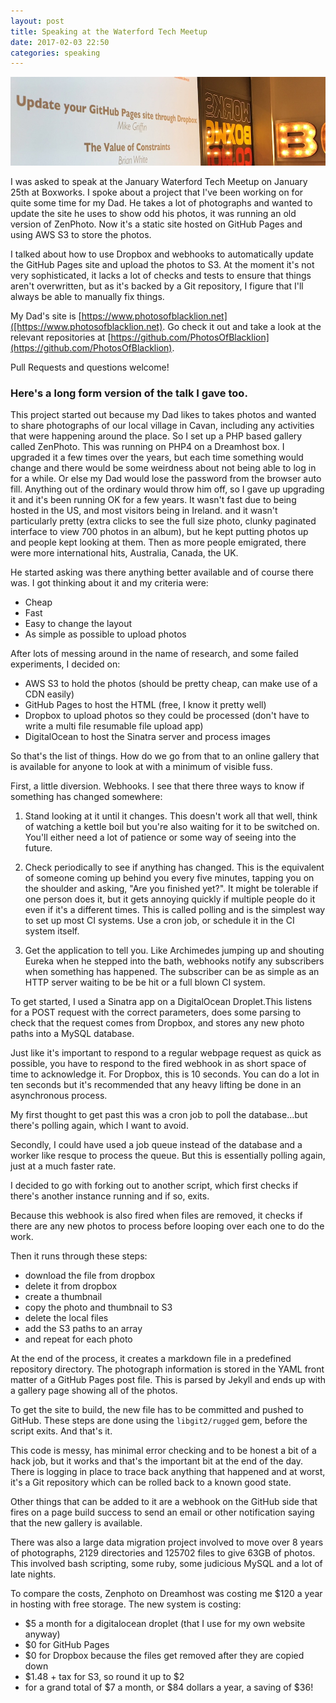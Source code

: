 ```yaml
---
layout: post
title: Speaking at the Waterford Tech Meetup
date: 2017-02-03 22:50
categories: speaking
---
```

![](/images/2017-02-03-waterford-tech-meetup/boxworks.jpg)

I was asked to speak at the January Waterford Tech Meetup on January 25th at Boxworks.
I spoke about a project that I've been working on for quite some time for my Dad.
He takes a lot of photographs and wanted to update the site he uses to show odd his photos, it was running an old version of ZenPhoto.
Now it's a static site hosted on GitHub Pages and using AWS S3 to store the photos.

I talked about how to use Dropbox and webhooks to automatically update the GitHub Pages site and upload the photos to S3.
At the moment it's not very sophisticated, it lacks a lot of checks and tests to ensure that things aren't overwritten, but as it's backed by a Git repository, I figure that I'll always be able to manually fix things.

My Dad's site is [https://www.photosofblacklion.net]([https://www.photosofblacklion.net).
Go check it out and take a look at the relevant repositories at [https://github.com/PhotosOfBlacklion](https://github.com/PhotosOfBlacklion).

Pull Requests and questions welcome!

<script async class="speakerdeck-embed" data-id="b632d0af38ac4fc6ac45832bf9b6971e" data-ratio="1.77777777777778" src="//speakerdeck.com/assets/embed.js"></script>

### Here's a long form version of the talk I gave too.

This project started out because my Dad likes to takes photos and wanted to share photographs of our local village in Cavan, including any activities that were happening around the place. So I set up a PHP based gallery called ZenPhoto. This was running on PHP4 on a Dreamhost box. I upgraded it a few times over the years, but each time something would change and there would be some weirdness about not being able to log in for a while. Or else my Dad would lose the password from the browser auto fill. Anything out of the ordinary would throw him off, so I gave up upgrading it and it's been running OK for a few years. It wasn't fast due to being hosted in the US, and most visitors being in Ireland. and it wasn't particularly pretty (extra clicks to see the full size photo, clunky paginated interface to view 700 photos in an album), but he kept putting photos up and people kept looking at them. Then as more people emigrated, there were more international hits, Australia, Canada, the UK.

He started asking was there anything better available and of course there was. I got thinking about it and my criteria were:

- Cheap
- Fast
- Easy to change the layout
- As simple as possible to upload photos

After lots of messing around in the name of research, and some failed experiments, I decided on:

- AWS S3 to hold the photos (should be pretty cheap, can make use of a CDN easily)
- GitHub Pages to host the HTML (free, I know it pretty well)
- Dropbox to upload photos so they could be processed (don't have to write a multi file resumable file upload app)
- DigitalOcean to host the Sinatra server and process images

So that's the list of things. How do we go from that to an online gallery that is available for anyone to look at with a minimum of visible fuss.

First, a little diversion. Webhooks. I see that there three ways to know if something has changed somewhere:

1. Stand looking at it until it changes.
    This doesn't work all that well, think of watching a kettle boil but you're also waiting for it to be switched on. You'll either need a lot of patience or some way of seeing into the future.

1. Check periodically to see if anything has changed.
    This is the equivalent of someone coming up behind you every five minutes, tapping you on the shoulder and asking, "Are you finished yet?". It might be tolerable if one person does it, but it gets annoying quickly if multiple people do it even if it's a different times. This is called polling and is the simplest way to set up most CI systems. Use a cron job, or schedule it in the CI system itself.

1. Get the application to tell you.
    Like Archimedes jumping up and shouting Eureka when he stepped into the bath, webhooks notify any subscribers when something has happened. The subscriber can be as simple as an HTTP server waiting to be be hit or a full blown CI system.

To get started, I used a Sinatra app on a DigitalOcean Droplet.This listens for a POST request with the correct parameters, does some parsing to check that the request comes from Dropbox, and stores any new photo paths into a MySQL database.

Just like it's important to respond to a regular webpage request as quick as possible, you have to respond to the fired webhook in as short space of time to acknowledge it. For Dropbox, this is 10 seconds. You can do a lot in ten seconds but it's recommended that any heavy lifting be done in an asynchronous process.

My first thought to get past this was a cron job to poll the database...but there's polling again, which I want to avoid.

Secondly, I could have used a job queue instead of the database and a worker like resque to process the queue. But this is essentially polling again, just at a much faster rate.

I decided to go with forking out to another script, which first checks if there's another instance running and if so, exits.

Because this webhook is also fired when files are removed, it checks if there are any new photos to process before looping over each one to do the work.

Then it runs through these steps:

- download the file from dropbox
- delete it from dropbox
- create a thumbnail
- copy the photo and thumbnail to S3
- delete the local files
- add the S3 paths to an array
- and repeat for each photo

At the end of the process, it creates a markdown file in a predefined repository directory. The photograph information is stored in the YAML front matter of a GitHub Pages post file. This is parsed by Jekyll and ends up with a gallery page showing all of the photos.

To get the site to build, the new file has to be committed and pushed to GitHub. These steps are done using the `libgit2/rugged` gem, before the script exits. And that's it.

This code is messy, has minimal error checking and to be honest a bit of a hack job, but it works and that's the important bit at the end of the day. There is logging in place to trace back anything that happened and at worst, it's a Git repository which can be rolled back to a known good state.

Other things that can be added to it are a webhook on the GitHub side that fires on a page build success to send an email or other notification saying that the new gallery is available.

There was also a large data migration project involved to move over 8 years of photographs, 2129 directories and 125702 files to give 63GB of photos. This involved bash scripting, some ruby, some judicious MySQL and a lot of late nights.

To compare the costs, Zenphoto on Dreamhost was costing me $120 a year in hosting with free storage.
The new system is costing:

- $5 a month for a digitalocean droplet (that I use for my own website anyway)
- $0 for GitHub Pages
- $0 for Dropbox because the files get removed after they are copied down
- $1.48 + tax for S3, so round it up to $2
- for a grand total of $7 a month, or $84 dollars a year, a saving of $36!

